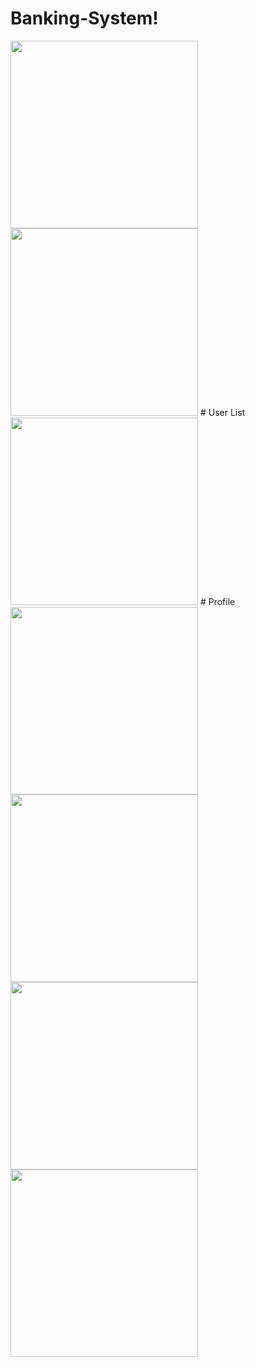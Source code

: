 # Banking-System!

<img src="https://user-images.githubusercontent.com/43718012/141608418-0ac17e23-30e5-49bb-af84-c24e914af8f4.jpg" width="300">
<img src="https://user-images.githubusercontent.com/43718012/141608473-94879c95-807b-4112-a30c-9ea00ddba1ae.jpg" width="300">
# User List
<img src="https://user-images.githubusercontent.com/43718012/141608395-50b50eb9-62c7-4508-a860-a4d144d7b311.jpg" width="300">
# Profile
<img src="https://user-images.githubusercontent.com/43718012/141608400-7860a364-57b3-4c7f-8a7a-a910be0fbecc.jpg" width="300">
<img src="https://user-images.githubusercontent.com/43718012/141608412-79d346f4-8955-4cb1-9aaf-3705ab63da78.jpg" width="300">
<img src="https://user-images.githubusercontent.com/43718012/141608415-c7cbf2c9-0f21-44e5-883a-6d66bb2bb43d.jpg" width="300">
<img src="https://user-images.githubusercontent.com/43718012/141608417-af77e377-87e3-4452-ae44-04525a7e640b.jpg" width="300">
